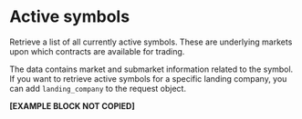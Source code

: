 # Active symbols

Retrieve a list of all currently active symbols. These are underlying markets upon which contracts are available for trading.

The data contains market and submarket information related to the symbol. If you want to retrieve active symbols for a specific landing company, you can add `landing_company` to the request object.

**[EXAMPLE BLOCK NOT COPIED]**
